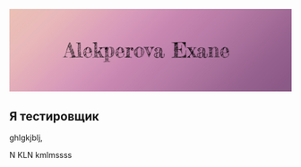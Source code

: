 ![Header](https://github.com/exane16/exane16/blob/master/assets/Без%20названия.png)

## Я тестировщик

ghlgkjblj,

N KLN kmlmssss